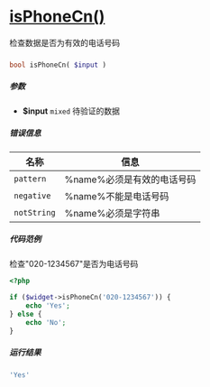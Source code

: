 [isPhoneCn()](http://twinh.github.io/widget/api/isPhoneCn)
==========================================================

检查数据是否为有效的电话号码

### 
```php
bool isPhoneCn( $input )
```

##### 参数
* **$input** `mixed` 待验证的数据


##### 错误信息
| **名称**              | **信息**                                                       | 
|-----------------------|----------------------------------------------------------------|
| `pattern`             | %name%必须是有效的电话号码                                     |
| `negative`            | %name%不能是电话号码                                           |
| `notString`           | %name%必须是字符串                                             |


##### 代码范例
检查"020-1234567"是否为电话号码
```php
<?php
 
if ($widget->isPhoneCn('020-1234567')) {
    echo 'Yes';
} else {
    echo 'No';
}
```
##### 运行结果
```php
'Yes'
```
